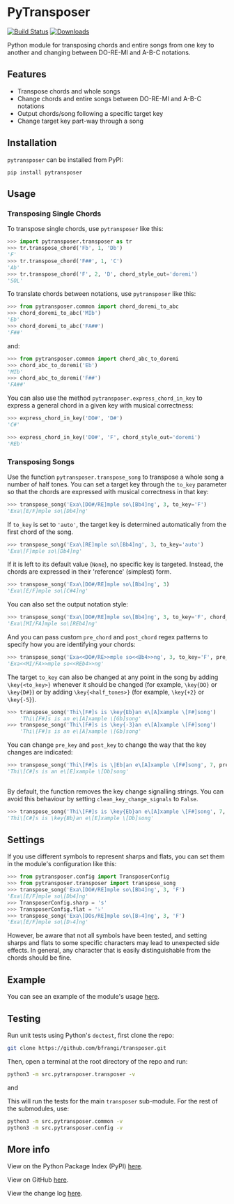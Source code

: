 PyTransposer 
==========

[![Build Status](https://github.com/bfrangi/pytransposer/workflows/CI/badge.svg)](https://github.com/bfrangi/pytransposer/actions?query=workflow%3ACI) [![Downloads](https://img.shields.io/pypi/dm/pytransposer?color=brightgreen&label=PyPI%20Downloads)](https://pypi.org/project/pytransposer/) 

Python module for transposing chords and entire songs from one key to another and changing between DO-RE-MI and A-B-C notations.

## Features

- Transpose chords and whole songs 
- Change chords and entire songs between DO-RE-MI and A-B-C notations
- Output chords/song following a specific target key
- Change target key part-way through a song

## Installation

`pytransposer` can be installed from PyPI:

```
pip install pytransposer
```

## Usage

### Transposing Single Chords

To transpose single chords, use `pytransposer` like this:

```python
>>> import pytransposer.transposer as tr
>>> tr.transpose_chord('Fb', 1, 'Db')
'F'
>>> tr.transpose_chord('F##', 1, 'C')
'Ab'
>>> tr.transpose_chord('F', 2, 'D', chord_style_out='doremi')
'SOL'
```

To translate chords between notations, use `pytransposer` like this:

```python
>>> from pytransposer.common import chord_doremi_to_abc
>>> chord_doremi_to_abc('MIb')
'Eb'
>>> chord_doremi_to_abc('FA##')
'F##'
```

and:

```python
>>> from pytransposer.common import chord_abc_to_doremi
>>> chord_abc_to_doremi('Eb')
'MIb'
>>> chord_abc_to_doremi('F##')
'FA##'
```

You can also use the method `pytransposer.express_chord_in_key` to express
a general chord in a given key with musical correctness:

```python
>>> express_chord_in_key('DO#', 'D#')
'C#'

>>> express_chord_in_key('DO#', 'F', chord_style_out='doremi')
'REb'
```

### Transposing Songs

Use the function `pytransposer.transpose_song` to transpose a whole song a number of half tones. You can set a target key through the `to_key` parameter so that the chords are expressed with musical correctness in that key:

```python
>>> transpose_song('Exa\[DO#/RE]mple so\[Bb4]ng', 3, to_key='F')
'Exa\[E/F]mple so\[Db4]ng'
```

If `to_key` is set to `'auto'`, the target key is determined automatically from the first chord of the song. 

```python	
>>> transpose_song('Exa\[RE]mple so\[Bb4]ng', 3, to_key='auto')
'Exa\[F]mple so\[Db4]ng'
```

If it is left to its default value (`None`), no specific key is targeted. Instead, the chords are expressed in their 'reference' (simplest) form.

```python	
>>> transpose_song('Exa\[DO#/RE]mple so\[Bb4]ng', 3)
'Exa\[E/F]mple so\[C#4]ng'
```

You can also set the output notation style:


```python
>>> transpose_song('Exa\[DO#/RE]mple so\[Bb4]ng', 3, to_key='F', chord_style_out='doremi')
'Exa\[MI/FA]mple so\[REb4]ng'
```

And you can pass custom `pre_chord` and `post_chord` regex patterns to specify how you are identifying your chords:

```python
>>> transpose_song('Exa<<DO#/RE>>mple so<<Bb4>>ng', 3, to_key='F', pre_chord=r'<<', post_chord=r'>>', chord_style_out='doremi')
'Exa<<MI/FA>>mple so<<REb4>>ng'
```

The target `to_key` can also be changed at any point in the song by adding `\key{<to_key>}` whenever it should be changed (for example, `\key{DO}` or `\key{D#}`) or by adding `\key{<half_tones>}` (for example, `\key{+2}` or `\key{-5}`).

```python
>>> transpose_song('Thi\[F#]s is \key{Eb}an e\[A]xample \[F#]song')
	'Thi\[F#]s is an e\[A]xample \[Gb]song'
>>> transpose_song('Thi\[F#]s is \key{-3}an e\[A]xample \[F#]song')
	'Thi\[F#]s is an e\[A]xample \[Gb]song'
```

You can change `pre_key` and `post_key` to change the way that the key changes are indicated:

```python
>>> transpose_song('Thi\[F#]s is \|Eb|an e\[A]xample \[F#]song', 7, pre_key=r'\\|', post_key=r'\|')
'Thi\[C#]s is an e\[E]xample \[Db]song'
	
```	

By default, the function removes the key change signalling strings. You can avoid this behaviour by setting `clean_key_change_signals`
to `False`. 

```python
>>> transpose_song('Thi\[F#]s is \key{Eb}an e\[A]xample \[F#]song', 7, clean_key_change_signals=False)
'Thi\[C#]s is \key{Bb}an e\[E]xample \[Db]song'
```
	

## Settings

If you use different symbols to represent sharps and flats, you can set them in the module's configuration like this:

```python
>>> from pytransposer.config import TransposerConfig
>>> from pytransposer.transposer import transpose_song
>>> transpose_song('Exa\[DO#/RE]mple so\[Bb4]ng', 3, 'F')
'Exa\[E/F]mple so\[Db4]ng'
>>> TransposerConfig.sharp = 's'
>>> TransposerConfig.flat = '♭'
>>> transpose_song('Exa\[DOs/RE]mple so\[B♭4]ng', 3, 'F')
'Exa\[E/F]mple so\[D♭4]ng'
```

However, be aware that not all symbols have been tested, and setting sharps and flats to some specific characters may lead to unexpected side effects. In general, any character that is easily distinguishable from the chords should be fine.

## Example

You can see an example of the module's usage [here](example.py).

## Testing

Run unit tests using Python's `doctest`, first clone the repo:

```bash
git clone https://github.com/bfrangi/transposer.git
```

Then, open a terminal at the root directory of the repo and run:

```bash
python3 -m src.pytransposer.transposer -v  
```

and

This will run the tests for the main `transposer` sub-module. For the rest of the submodules, use:

```bash
python3 -m src.pytransposer.common -v
python3 -m src.pytransposer.config -v
```

## More info

View on the Python Package Index (PyPI) [here](https://pypi.org/project/pytransposer/).

View on GitHub [here](https://github.com/bfrangi/pytransposer/).

View the change log [here](CHANGELOG.md).
